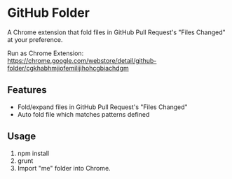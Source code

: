 GitHub Folder
========

A Chrome extension that fold files in GitHub Pull Request's "Files Changed" at your preference.

Run as Chrome Extension:
https://chrome.google.com/webstore/detail/github-folder/cgkhabhmjiofemilijihohcgbiachdgm

Features
--------

* Fold/expand files in GitHub Pull Request's "Files Changed"
* Auto fold file which matches patterns defined

Usage
-----

1. npm install
2. grunt
3. Import "me" folder into Chrome.
